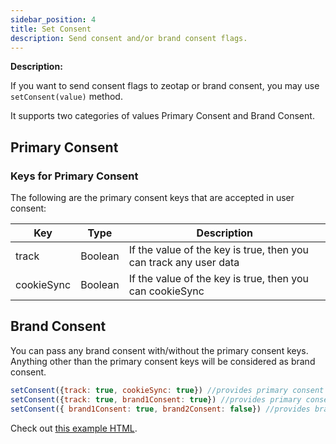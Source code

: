 ```yaml
---
sidebar_position: 4
title: Set Consent
description: Send consent and/or brand consent flags.
---
```


**Description:**

If you want to send consent flags to zeotap or brand consent, you may use ```setConsent(value)``` method.

It supports two categories of values Primary Consent and Brand Consent.

## Primary Consent

### Keys for Primary Consent

The following are the primary consent keys that are accepted in user consent:

| Key | Type | Description |
|-----|------|-------------|
| track | Boolean | If the value of the key is true, then you can track any user data |
| cookieSync | Boolean | If the value of the key is true, then you can cookieSync |

## Brand Consent

You can pass any brand consent with/without the primary consent keys. Anything other than the primary consent keys will be considered as brand consent.

```javascript
setConsent({track: true, cookieSync: true}) //provides primary consent values only
setConsent({track: true, brand1Consent: true}) //provides primary consent as well as brand consent
setConsent({ brand1Consent: true, brand2Consent: false}) //provides brand consent only
```

Check out <a href="/examples/quickStartEx.html" target="_blank">this example HTML</a>. 


